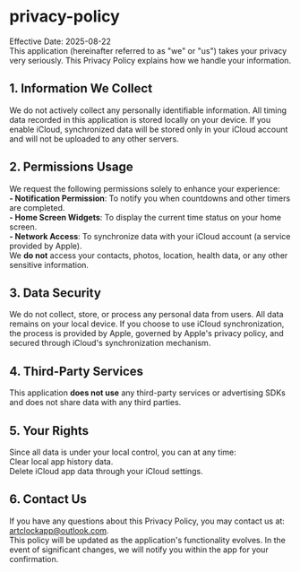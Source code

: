 # privacy-policy
Effective Date: 2025-08-22<br>
This application (hereinafter referred to as "we" or "us") takes your privacy very seriously. This Privacy Policy explains how we handle your information.
## 1. Information We Collect
We do not actively collect any personally identifiable information. All timing data recorded in this application is stored locally on your device. If you enable iCloud, synchronized data will be stored only in your iCloud account and will not be uploaded to any other servers.
## 2. Permissions Usage
We request the following permissions solely to enhance your experience:<br>
**- Notification Permission**: To notify you when countdowns and other timers are completed.<br>
**- Home Screen Widgets**: To display the current time status on your home screen.<br>
**- Network Access**: To synchronize data with your iCloud account (a service provided by Apple).<br>
We **do not** access your contacts, photos, location, health data, or any other sensitive information.
## 3. Data Security
We do not collect, store, or process any personal data from users. All data remains on your local device. If you choose to use iCloud synchronization, the process is provided by Apple, governed by Apple's privacy policy, and secured through iCloud's synchronization mechanism.
## 4. Third-Party Services
This application **does not use** any third-party services or advertising SDKs and does not share data with any third parties.
## 5. Your Rights
Since all data is under your local control, you can at any time:<br>
Clear local app history data.<br>
Delete iCloud app data through your iCloud settings.
## 6. Contact Us
If you have any questions about this Privacy Policy, you may contact us at: artclockapp@outlook.com.<br>
This policy will be updated as the application's functionality evolves. In the event of significant changes, we will notify you within the app for your confirmation.
